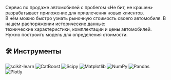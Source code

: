 Сервис по продаже автомобилей с пробегом «Не бит, не крашен» разрабатывает приложение для привлечения новых клиентов.    
В нём можно быстро узнать рыночную стоимость своего автомобиля. В нашем распоряжении исторические данные:    
технические характеристики, комплектации и цены автомобилей. Нужно построить модель для определения стоимости.   


## 🛠 Инструменты
<i class="devicon-scikitlearn-plain"></i>
 ![scikit-learn](https://img.shields.io/badge/scikit--learn-%23F7931E.svg?style=for-the-badge&logo=scikit-learn&logoColor=white) 
 ![CatBoost](https://img.shields.io/badge/CatBoost-%232671E5.svg?style=for-the-badge&logo=catboost&logoColor=white)
 ![Scipy](https://img.shields.io/badge/SciPy-%230C55A5.svg?style=for-the-badge&logo=scipy&logoColor=%white)
 ![Matplotlib](https://img.shields.io/badge/Matplotlib-%23ffffff.svg?style=for-the-badge&logo=Matplotlib&logoColor=black) 
 ![NumPy](https://img.shields.io/badge/numpy-%23013243.svg?style=for-the-badge&logo=numpy&logoColor=white) 
 ![Pandas](https://img.shields.io/badge/pandas-%23150458.svg?style=for-the-badge&logo=pandas&logoColor=white) 
 ![Plotly](https://img.shields.io/badge/Plotly-%233F4F75.svg?style=for-the-badge&logo=plotly&logoColor=white) 

